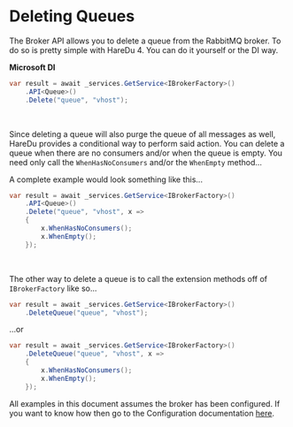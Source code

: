# Deleting Queues

The Broker API allows you to delete a queue from the RabbitMQ broker. To do so is pretty simple with HareDu 4. You can do it yourself or the DI way.

**Microsoft DI**

```c#
var result = await _services.GetService<IBrokerFactory>()
    .API<Queue>()
    .Delete("queue", "vhost");
```
<br>

Since deleting a queue will also purge the queue of all messages as well, HareDu provides a conditional way to perform said action. You can delete a queue when there are no consumers and/or when the queue is empty. You need only call the ```WhenHasNoConsumers``` and/or the ```WhenEmpty``` method...

A complete example would look something like this...

```c#
var result = await _services.GetService<IBrokerFactory>()
    .API<Queue>()
    .Delete("queue", "vhost", x =>
    {
        x.WhenHasNoConsumers();
        x.WhenEmpty();
    });
```
<br>

The other way to delete a queue is to call the extension methods off of ```IBrokerFactory``` like so...

```c#
var result = await _services.GetService<IBrokerFactory>()
    .DeleteQueue("queue", "vhost");
```

...or

```c#
var result = await _services.GetService<IBrokerFactory>()
    .DeleteQueue("queue", "vhost", x =>
    {
        x.WhenHasNoConsumers();
        x.WhenEmpty();
    });
```

All examples in this document assumes the broker has been configured. If you want to know how then go to the Configuration documentation [here](https://github.com/ahives/HareDu3/blob/master/docs/configuration.md).

